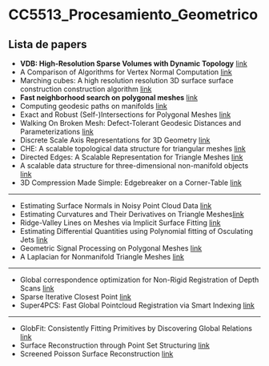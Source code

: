 # CC5513_Procesamiento_Geometrico

## Lista de papers

*  **VDB: High-Resolution Sparse Volumes with Dynamic Topology** [link](http://www.museth.org/Ken/Publications_files/Museth_TOG13.pdf)
* A Comparison of Algorithms for Vertex Normal Computation [link](https://citeseerx.ist.psu.edu/viewdoc/download?doi=10.1.1.99.2846&rep=rep1&type=pdf)
* Marching cubes: A high resolution resolution 3D surface surface construction construction algorithm [link](http://fab.cba.mit.edu/classes/S62.12/docs/Lorensen_marching_cubes.pdf)
* **Fast neighborhood search on polygonal meshes** [link](https://cims.nyu.edu/gcl/papers/EGIT11-RocDeGPanPup.pdf)
* Computing geodesic paths on manifolds [link](https://www.pnas.org/doi/pdf/10.1073/pnas.95.15.8431)
* Exact and Robust (Self-)Intersections for Polygonal Meshes [link](https://www.graphics.rwth-aachen.de/media/papers/campen_2010_eg_021.pdf)
* Walking On Broken Mesh:
Defect-Tolerant Geodesic Distances and Parameterizations [link](https://www.graphics.rwth-aachen.de/media/papers/campen_2011_eg1.pdf)
* Discrete Scale Axis Representations for 3D Geometry [link](https://dl.acm.org/doi/pdf/10.1145/1778765.1778838)
* CHE: A scalable topological data structure for triangular meshes [link](http://citeseerx.ist.psu.edu/viewdoc/download?doi=10.1.1.523.7580&rep=rep1&type=pdf)
* Directed Edges: A Scalable Representation for Triangle Meshes [link](https://www.graphics.rwth-aachen.de/media/papers/directed.pdf)
* A scalable data structure for three-dimensional non-manifold objects [link](https://www.researchgate.net/publication/221316591_A_scalable_data_structure_for_three-dimensional_non-manifold_objects)
* 3D Compression Made Simple: Edgebreaker on a Corner-Table [link](https://www.cs.cmu.edu/~alla/edgebreaker_simple.pdf)

---

* Estimating Surface Normals in Noisy Point Cloud Data [link](https://www.cs.jhu.edu/~misha/Fall13b/Papers/Mitra03.pdf)
*  Estimating Curvatures and Their Derivatives on Triangle Meshes[link](https://gfx.cs.princeton.edu/pubs/Rusinkiewicz_2004_ECA/curvpaper.pdf)
* Ridge-Valley Lines on Meshes via Implicit Surface Fitting [link](https://dl.acm.org/doi/pdf/10.1145/1186562.1015768)
* Estimating Differential Quantities using Polynomial fitting of Osculating Jets [link](https://hal.inria.fr/inria-00097582/file/osculating_jets_Cazals_et_al.pdf)
* Geometric Signal Processing on Polygonal Meshes
 [link](http://mesh.brown.edu/taubin/pdfs/taubin-eg00star.pdf)
 * A Laplacian for Nonmanifold Triangle Meshes [link](http://www.cs.cmu.edu/~kmcrane/Projects/NonmanifoldLaplace/NonmanifoldLaplace.pdf)

---
* Global correspondence optimization for Non-Rigid Registration of Depth Scans [link](http://www.hao-li.com/publications/papers/sgp2008GCO.pdf)
* Sparse Iterative Closest Point [link](https://lgg.epfl.ch/publications/2014/sparseicp/paper.pdf)
* Super4PCS: Fast Global Pointcloud Registration via Smart Indexing [link](http://geometry.cs.ucl.ac.uk/projects/2014/super4PCS/super4pcs.pdf)

--- 
* GlobFit: Consistently Fitting Primitives by Discovering Global Relations [link](http://vecg.cs.ucl.ac.uk/Projects/SmartGeometry/globFit/paper_docs/globFit_sigg11.pdf)
* Surface Reconstruction through Point Set Structuring [link](https://hal.inria.fr/hal-00822763/file/paper_hal.pdf)
* Screened Poisson Surface Reconstruction [link](https://www.cs.jhu.edu/~misha/MyPapers/ToG13.pdf)



